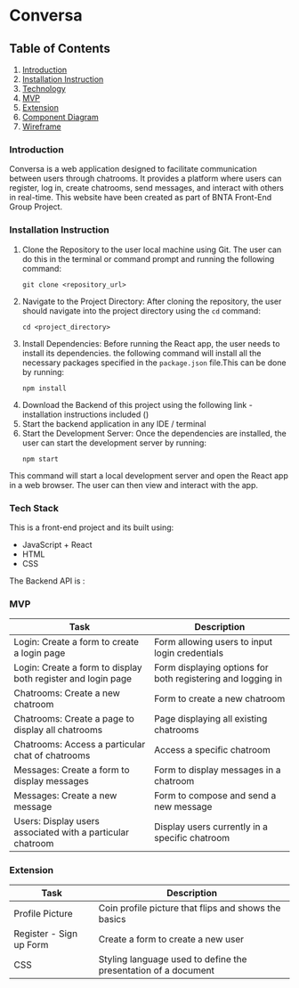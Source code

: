 
# Conversa

## Table of Contents
1. [Introduction](#introduction)
2. [Installation Instruction](#installation)
3. [Technology](#technology)
4. [MVP](#mvp)
7. [Extension](#extension)
8. [Component Diagram](#component-diagram)
9. [Wireframe](#wireframe)

<a id="introduction"></a>
### Introduction
Conversa is a web application designed to facilitate communication between users through chatrooms. It provides a platform where users can register, log in, create chatrooms, send messages, and interact with others in real-time. This website have been created as part of BNTA Front-End Group Project.


<a id="installation"></a>
### Installation Instruction

1. Clone the Repository to the user local machine using Git. The user can do this in the terminal or command prompt and running the following command:
    ```
    git clone <repository_url>
    ```
2. Navigate to the Project Directory: After cloning the repository, the user should navigate into the project directory using the `cd` command:
    ```
    cd <project_directory>
    ```
3. Install Dependencies: Before running the React app, the user needs to install its dependencies. the following command will install all the necessary packages specified in the `package.json` file.This can be done by running:
    ```
    npm install
    ```
4. Download the Backend of this project using the following link - installation instructions included ()
5. Start the backend application in any IDE / terminal
6. Start the Development Server: Once the dependencies are installed, the user can start the development server by running:
    ```
    npm start
    ```
This command will start a local development server and open the React app in a web browser. The user can then view and interact with the app.


<a id="technology"></a>
### Tech Stack
This is a front-end project and its built using:
+ JavaScript + React
+ HTML
+ CSS


The Backend API is :

<a id="mvp"></a>
### MVP

| Task                                | Description                                   |
|-------------------------------------|-----------------------------------------------|
| Login: Create a form to create a login page | Form allowing users to input login credentials |
| Login: Create a form to display both register and login page | Form displaying options for both registering and logging in |
| Chatrooms: Create a new chatroom          | Form to create a new chatroom                 |
| Chatrooms: Create a page to display all chatrooms | Page displaying all existing chatrooms       |
| Chatrooms: Access a particular chat of chatrooms | Access a specific chatroom                     |
| Messages: Create a form to display messages   | Form to display messages in a chatroom       |
| Messages: Create a new message                | Form to compose and send a new message        |
| Users: Display users associated with a particular chatroom | Display users currently in a specific chatroom |

<a id="extension"></a>
### Extension
| Task                                      | Description                                                   |
|------------------------------------------------|---------------------------------------------------------------|
| Profile Picture                                | Coin profile picture that flips and shows the basics          |
| Register - Sign up Form                        | Create a form to create a new user                             |
| CSS                                            | Styling language used to define the presentation of a document |

